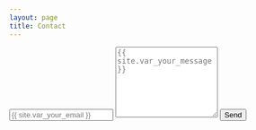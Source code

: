 ```yaml
---
layout: page
title: Contact
---
```


<html>
<form action="https://formspree.io/johnamata@gmx.com"
      method="POST">
    <input type="email" name="_replyto" placeholder="{{ site.var_your_email }}">
    <input type="hidden" name="_next" value="{{ site.baseurl }}/thanks" />
    <input type="hidden" name="_subject" value="New submission from {{ site.url }}{{ site.baseurl }}" />
    <input type="text" name="_gotcha" style="display:none" />
    <textarea type="text" name="content" rows="8" placeholder="{{ site.var_your_message }}"></textarea>
    <input type="submit" value="Send">
</form>
</html>
